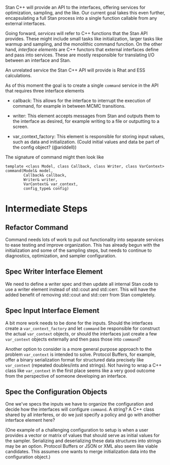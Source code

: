 Stan C++ will provide an API to the interfaces, offering services for optimization, sampling, and the like.  Our current goal takes this even further, encapsulating a full Stan process into a single function callable from any external interfaces.

Going forward, _services_ will refer to C++ functions that the Stan API provides.  These might include small tasks like initialization, larger tasks like warmup and sampling, and the monolithic command function.  On the other hand, _interface elements_ are C++ functors that external interfaces define and pass into services.  These are mostly responsible for translating I/O between an interface and Stan.

An unrelated service the Stan C++ API will provide is Rhat and ESS calculations.

As of this moment the goal is to create a single `command` service in the API that requires three interface elements

- callback: This allows for the interface to interrupt the execution  of command, for example in between MCMC transitions.

- writer: This element accepts messages from Stan and outputs them to the interface as desired, for example writing to a file or outputting to a screen.

- var_context_factory: This element is responsible for storing input values, such as data and initialization. (Could initial values and data be part of the config object? (@ariddell))

The signature of command might then look like

```
template <class Model, class Callback, class Writer, class VarContext>
command(Model& model,
        Callback& callback,
        Writer& writer,
        VarContext& var_context,
        config_type& config)
```

# Intermediate Steps

## Refactor Command

Command needs lots of work to pull out functionality into separate services to ease testing and improve organization.  This has already begun with the initialization and some of the sampling steps, but needs to continue to  diagnostics, optimization, and sampler configuration.

## Spec Writer Interface Element

We need to define a writer spec and then update all internal Stan code to use a writer element instead of std::cout and std::cerr.  This will have the added benefit of removing std::cout and std::cerr from Stan completely.

## Spec Input Interface Element

A bit more work needs to be done for the inputs.  Should the interfaces create a `var_context_factory` and let `command` be responsible for  construct the actual `var_context` objects, or should the interfaces
just create a few `var_context` objects externally and then pass those into `command`?

Another option to consider is a more general purpose approach to the problem `var_context` is intended to solve. Protocol Buffers, for example, offer a binary serialization format for structured data precisely like `var_context` (repeated doubles/ints and strings). Not having to wrap a C++ class like `var_context` in the first place seems like a very good outcome from the perspective of someone developing an interface.

## Spec the Configuration Objects

One we've specs the inputs we have to organize the configuration and decide how the interfaces will configure `command`.  A string?  A C++ class shared by all interferes, or do we just specify a policy and go with another interface  element here?

(One example of a challenging configuration to setup is when a user provides a vector or matrix of values that should serve as initial values for the sampler. Serializing and deserializing these data structures into strings may be an option. Protocol Buffers or JSON or XML also seem like viable candidates. This assumes one wants to merge initialization data into the configuration object.)